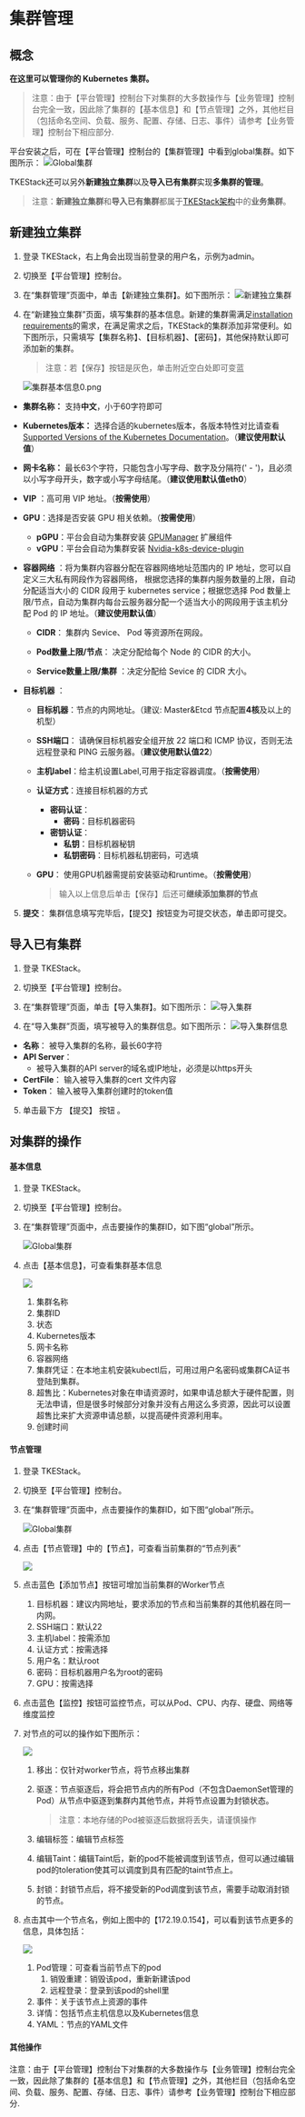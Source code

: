 # 集群管理

## 概念
**在这里可以管理你的 Kubernetes 集群。**

> 注意：由于【平台管理】控制台下对集群的大多数操作与【业务管理】控制台完全一致，因此除了集群的【基本信息】和【节点管理】之外，其他栏目（包括命名空间、负载、服务、配置、存储、日志、事件）请参考【业务管理】控制台下相应部分.

平台安装之后，可在【平台管理】控制台的【集群管理】中看到global集群。如下图所示：
   ![Global集群](../../../../images/cluster.png)

TKEStack还可以另外**新建独立集群**以及**导入已有集群**实现**多集群的管理**。

> 注意：**新建独立集群**和**导入已有集群**都属于[TKEStack架构](../../installation/installation-architecture.md)中的**业务集群**。

## 新建独立集群

1. 登录 TKEStack，右上角会出现当前登录的用户名，示例为admin。

2. 切换至【平台管理】控制台。

3. 在“集群管理”页面中，单击【新建独立集群】。如下图所示：
   ![新建独立集群](../../../../images/createCluster.png)

4. 在“新建独立集群”页面，填写集群的基本信息。新建的集群需满足[installation requirements](../../../../docs/guide/zh-CN/installation/installation-requirement.md)的需求，在满足需求之后，TKEStack的集群添加非常便利。如下图所示，只需填写【集群名称】、【目标机器】、【密码】，其他保持默认即可添加新的集群。

   > 注意：若【保存】按钮是灰色，单击附近空白处即可变蓝

   ![集群基本信息0.png](../../../../images/ClusterInfo.png)

- **集群名称：** 支持**中文**，小于60字符即可

+ **Kubernetes版本：** 选择合适的kubernetes版本，各版本特性对比请查看 [Supported Versions of the Kubernetes Documentation](https://kubernetes.io/docs/home/supported-doc-versions/)。（**建议使用默认值**）

+ **网卡名称：** 最长63个字符，只能包含小写字母、数字及分隔符(' - ')，且必须以小写字母开头，数字或小写字母结尾。（**建议使用默认值eth0**）

+ **VIP** ：高可用 VIP 地址。（**按需使用**）

+ **GPU**：选择是否安装 GPU 相关依赖。（**按需使用**）

  + **pGPU**：平台会自动为集群安装 [GPUManager](https://github.com/tkestack/docs/blob/master/features/gpumanager.md) 扩展组件
  + **vGPU**：平台会自动为集群安装 [Nvidia-k8s-device-plugin](https://github.com/NVIDIA/k8s-device-plugin)

+ **容器网络** ：将为集群内容器分配在容器网络地址范围内的 IP 地址，您可以自定义三大私有网段作为容器网络， 根据您选择的集群内服务数量的上限，自动分配适当大小的 CIDR 段用于 kubernetes service；根据您选择 Pod 数量上限/节点，自动为集群内每台云服务器分配一个适当大小的网段用于该主机分配 Pod 的 IP 地址。（**建议使用默认值**）

  + **CIDR**： 集群内 Sevice、 Pod 等资源所在网段。

  + **Pod数量上限/节点**： 决定分配给每个 Node 的 CIDR 的大小。

  + **Service数量上限/集群** ：决定分配给 Sevice 的 CIDR 大小。

+ **目标机器** ：

  + **目标机器**：节点的内网地址。（建议: Master&Etcd 节点配置**4核**及以上的机型）

  + **SSH端口**： 请确保目标机器安全组开放 22 端口和 ICMP 协议，否则无法远程登录和 PING 云服务器。（**建议使用默认值22**）

  + **主机label**：给主机设置Label,可用于指定容器调度。（**按需使用**）

  + **认证方式**：连接目标机器的方式

    +  **密码认证**：
       +  **密码**：目标机器密码
    +  **密钥认证**：
       +  **私钥**：目标机器秘钥
       +  **私钥密码**：目标机器私钥密码，可选填

  + **GPU**： 使用GPU机器需提前安装驱动和runtime。（**按需使用**）

    > 输入以上信息后单击【保存】后还可**继续添加集群的节点**

5. **提交**： 集群信息填写完毕后，【提交】按钮变为可提交状态，单击即可提交。

## 导入已有集群

1. 登录 TKEStack。
2. 切换至【平台管理】控制台。
3. 在“集群管理”页面，单击【导入集群】。如下图所示：
   ![导入集群](../../../../images/importCluster-1.png)

4. 在“导入集群”页面，填写被导入的集群信息。如下图所示：
   ![导入集群信息](../../../../images/importCluster-2.png)

- **名称**： 被导入集群的名称，最长60字符
- **API Server**： 
  - 被导入集群的API server的域名或IP地址，必须是以https开头
- **CertFile**： 输入被导入集群的cert 文件内容
- **Token**： 输入被导入集群创建时的token值

5. 单击最下方 【提交】 按钮 。

## **对集群的操作**

#### 基本信息

1. 登录 TKEStack。

2. 切换至【平台管理】控制台。

3. 在“集群管理”页面中，点击要操作的集群ID，如下图“global”所示。

   ![Global集群](../../../../images/cluster.png)

4. 点击【基本信息】，可查看集群基本信息

   ![](../../../../images/basicinformation.png)

   1. 集群名称
   2. 集群ID
   3. 状态
   4. Kubernetes版本
   5. 网卡名称
   6. 容器网络
   7. 集群凭证：在本地主机安装kubectl后，可用过用户名密码或集群CA证书登陆到集群。
   8. 超售比：Kubernetes对象在申请资源时，如果申请总额大于硬件配置，则无法申请，但是很多时候部分对象并没有占用这么多资源，因此可以设置超售比来扩大资源申请总额，以提高硬件资源利用率。
   9. 创建时间

#### 节点管理

1. 登录 TKEStack。

2. 切换至【平台管理】控制台。

3. 在“集群管理”页面中，点击要操作的集群ID，如下图“global”所示。

   ![Global集群](../../../../images/cluster.png)

4. 点击【节点管理】中的【节点】，可查看当前集群的“节点列表”

   ![](../../../../images/nodes.png)

5. 点击蓝色【添加节点】按钮可增加当前集群的Worker节点

   1. 目标机器：建议内网地址，要求添加的节点和当前集群的其他机器在同一内网。
   2. SSH端口：默认22
   3. 主机label：按需添加
   4. 认证方式：按需选择
   5. 用户名：默认root
   6. 密码：目标机器用户名为root的密码
   7. GPU：按需选择

6. 点击蓝色【监控】按钮可监控节点，可以从Pod、CPU、内存、硬盘、网络等维度监控

7. 对节点的可以的操作如下图所示：

   ![](../../../../images/nodecaozuo.png)

   1. 移出：仅针对worker节点，将节点移出集群

   2. 驱逐：节点驱逐后，将会把节点内的所有Pod（不包含DaemonSet管理的Pod）从节点中驱逐到集群内其他节点，并将节点设置为封锁状态。

      > 注意：本地存储的Pod被驱逐后数据将丢失，请谨慎操作

   3. 编辑标签：编辑节点标签

   4. 编辑Taint：编辑Taint后，新的pod不能被调度到该节点，但可以通过编辑pod的toleration使其可以调度到具有匹配的taint节点上。

   5. 封锁：封锁节点后，将不接受新的Pod调度到该节点，需要手动取消封锁的节点。

8. 点击其中一个节点名，例如上图中的【172.19.0.154】，可以看到该节点更多的信息，具体包括：

   ![](../../../../images/nodespod.png)

   1. Pod管理：可查看当前节点下的pod
      1. 销毁重建：销毁该pod，重新新建该pod
      2. 远程登录：登录到该pod的shell里
   2. 事件：关于该节点上资源的事件
   3. 详情：包括节点主机信息以及Kubernetes信息
   4. YAML：节点的YAML文件

#### 其他操作

注意：由于【平台管理】控制台下对集群的大多数操作与【业务管理】控制台完全一致，因此除了集群的【基本信息】和【节点管理】之外，其他栏目（包括命名空间、负载、服务、配置、存储、日志、事件）请参考【业务管理】控制台下相应部分.